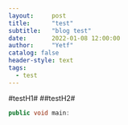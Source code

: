 ```yaml
---
layout:     post
title:      "test"
subtitle:   "blog test"
date:       2022-01-08 12:00:00
author:     "Yetf"
catalog: false
header-style: text
tags:
  - test
---
```


#testH1#
##testH2#
```java
public void main:
```

